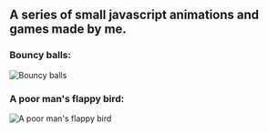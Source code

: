 ## A series of small javascript animations and games made by me.

### Bouncy balls:

![Bouncy balls](https://media.giphy.com/media/eJXRGQkO76vDX0e6LG/giphy.gif)

### A poor man's flappy bird:

![A poor man's flappy bird](https://media.giphy.com/media/VGQUJflcPbMAoEAnT5/giphy.gif)
